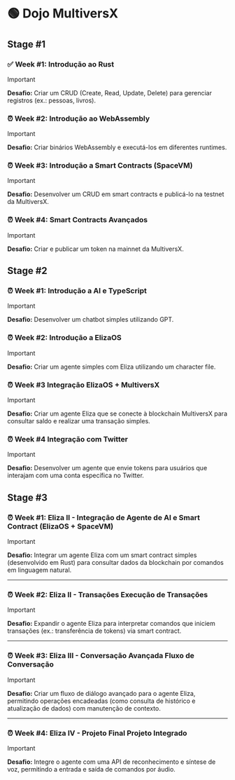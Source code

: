 # **🟢 Dojo MultiversX**

## Stage #1

### ✅ Week #1: Introdução ao Rust

> [!IMPORTANT]
> **Desafio:** Criar um CRUD (Create, Read, Update, Delete) para gerenciar registros (ex.: pessoas, livros).

### ⏰ Week #2: Introdução ao WebAssembly

> [!IMPORTANT]
> **Desafio:** Criar binários WebAssembly e executá-los em diferentes runtimes.

### ⏰ Week #3: Introdução a Smart Contracts (SpaceVM)

> [!IMPORTANT]
> **Desafio:** Desenvolver um CRUD em smart contracts e publicá-lo na testnet da MultiversX.

### ⏰ Week #4: Smart Contracts Avançados

> [!IMPORTANT]
> **Desafio:** Criar e publicar um token na mainnet da MultiversX.

## Stage #2

### ⏰ Week #1: Introdução a AI e TypeScript

> [!IMPORTANT]
> **Desafio:** Desenvolver um chatbot simples utilizando GPT.

### ⏰ Week #2: Introdução a ElizaOS

> [!IMPORTANT]
> **Desafio:** Criar um agente simples com Eliza utilizando um character file.

### ⏰ Week #3 Integração ElizaOS + MultiversX

> [!IMPORTANT]
> **Desafio:** Criar um agente Eliza que se conecte à blockchain MultiversX para consultar saldo e realizar uma transação simples.

### ⏰ Week #4 Integração com Twitter

> [!IMPORTANT]
> **Desafio:** Desenvolver um agente que envie tokens para usuários que interajam com uma conta específica no Twitter.

## Stage #3

### ⏰ Week #1: Eliza II - Integração de Agente de AI e Smart Contract (ElizaOS + SpaceVM)

> [!IMPORTANT]
> **Desafio:** Integrar um agente Eliza com um smart contract simples (desenvolvido em Rust) para consultar dados da blockchain por comandos em linguagem natural.

---

### ⏰ Week #2: Eliza II - Transações Execução de Transações

> [!IMPORTANT]
> **Desafio:** Expandir o agente Eliza para interpretar comandos que iniciem transações (ex.: transferência de tokens) via smart contract.

---

### ⏰ Week #3: Eliza III - Conversação Avançada Fluxo de Conversação

> [!IMPORTANT]
> **Desafio:** Criar um fluxo de diálogo avançado para o agente Eliza, permitindo operações encadeadas (como consulta de histórico e atualização de dados) com manutenção de contexto.

---

### ⏰ Week #4: Eliza IV - Projeto Final Projeto Integrado

> [!IMPORTANT]
> **Desafio:** Integre o agente com uma API de reconhecimento e síntese de voz, permitindo a entrada e saída de comandos por áudio.
